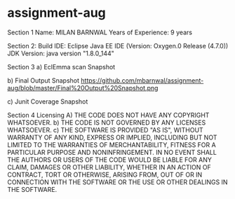 # assignment-aug
Section 1
	Name: MILAN BARNWAL
	Years of Experience: 9 years

Section 2: 
	Build IDE: Eclipse Java EE IDE (Version: Oxygen.0 Release (4.7.0))
	JDK Version: java version "1.8.0_144"

Section 3 
a)	EclEmma scan Snapshot 

b)	Final Output Snapshot 
https://github.com/mbarnwal/assignment-aug/blob/master/Final%20Output%20Snapshot.png

c)	Junit Coverage Snapshot


Section 4 
Licensing 
A)	THE CODE DOES NOT HAVE ANY COPYRIGHT WHATSOEVER. 
b)	THE CODE IS NOT GOVERNED BY ANY LICENSES WHATSOEVER. 
c)	THE SOFTWARE IS PROVIDED "AS IS", WITHOUT WARRANTY OF ANY KIND, EXPRESS OR IMPLIED, INCLUDING BUT NOT LIMITED TO THE WARRANTIES OF MERCHANTABILITY, FITNESS FOR A PARTICULAR PURPOSE AND NONINFRINGEMENT. IN NO EVENT SHALL THE AUTHORS OR USERS OF THE CODE WOULD BE LIABLE FOR ANY CLAIM, DAMAGES OR OTHER LIABILITY, WHETHER IN AN ACTION OF CONTRACT, TORT OR OTHERWISE, ARISING FROM, OUT OF OR IN CONNECTION WITH THE SOFTWARE OR THE USE OR OTHER DEALINGS IN THE SOFTWARE.
